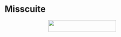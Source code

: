 # Misscuite

<p align="center"><a href="https://heroku.com/deploy?template=https://github.com/chetanuser/linav3"> <img src="https://img.shields.io/badge/Deploy%20To%20Heroku-green?style=for-the-badge&logo=deploy" width="220" height="38.45"/></a></p>
 
